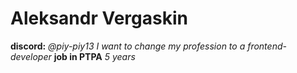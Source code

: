# Aleksandr Vergaskin
**discord:** *@piy-piy13*
*I want to change my profession to a frontend-developer*
**job in PTPA** *5 years*
